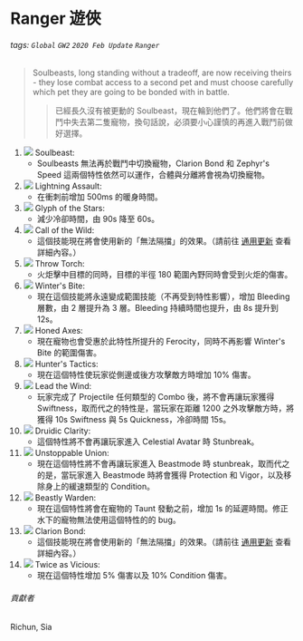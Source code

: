 # Ranger 遊俠

###### tags: `Global` `GW2` `2020 Feb Update` `Ranger`

> Soulbeasts, long standing without a tradeoff, are now receiving theirs - they lose combat access to a second pet and must choose carefully which pet they are going to be bonded with in battle.
>> 已經長久沒有被更動的 Soulbeast，現在輪到他們了。他們將會在戰鬥中失去第二隻寵物，換句話說，必須要小心謹慎的再進入戰鬥前做好選擇。

1. ![][Soulbeast] Soulbeast: 
	- Soulbeasts 無法再於戰鬥中切換寵物，Clarion Bond 和 Zephyr's Speed 這兩個特性依然可以運作，合體與分離將會視為切換寵物。
1. ![][Lightning Assault] Lightning Assault: 
	- 在衝刺前增加 500ms 的暖身時間。
1. ![][Glyph of the Stars] Glyph of the Stars: 
	- 減少冷卻時間，由 90s 降至 60s。
1. ![][Call of the Wild] Call of the Wild: 
	- 這個技能現在將會使用新的「無法隔擋」的效果。（請前往 [通用更新](https://hackmd.io/@Richun/Hy13BrQfU) 查看詳細內容。）
1. ![][Throw Torch] Throw Torch: 
	- 火炬擊中目標的同時，目標的半徑 180 範圍內野同時會受到火炬的傷害。
1. ![][Winter's Bite] Winter's Bite: 
	- 現在這個技能將永遠變成範圍技能（不再受到特性影響），增加 Bleeding 層數，由 2 層提升為 3 層。Bleeding 持續時間也提升，由 8s 提升到 12s。
1. ![][Honed Axes] Honed Axes: 
	- 現在寵物也會受惠於此特性所提升的 Ferocity，同時不再影響 Winter's Bite 的範圍傷害。
1. ![][Hunter's Tactics] Hunter's Tactics: 
	- 現在這個特性使玩家從側邊或後方攻擊敵方時增加 10% 傷害。
1. ![][Lead the Wind] Lead the Wind: 
	- 玩家完成了 Projectile 任何類型的 Combo 後，將不會再讓玩家獲得 Swiftness，取而代之的特性是，當玩家在距離 1200 之外攻擊敵方時，將獲得 10s Swiftness 與 5s Quickness，冷卻時間 15s。
1. ![][Druidic Clarity] Druidic Clarity: 
	- 這個特性將不會再讓玩家進入 Celestial Avatar 時 Stunbreak。
1. ![][Unstoppable Union] Unstoppable Union: 
	- 現在這個特性將不會再讓玩家進入 Beastmode 時 stunbreak，取而代之的是，當玩家進入 Beastmode 時將會獲得 Protection 和 Vigor，以及移除身上的緩速類型的 Condition。
1. ![][Beastly Warden] Beastly Warden: 
	- 現在這個特性將會在寵物的 Taunt 發動之前，增加 1s 的延遲時間。修正水下的寵物無法使用這個特性的的 bug。
1. ![][Clarion Bond] Clarion Bond: 
	- 這個技能現在將會使用新的「無法隔擋」的效果。（請前往 [通用更新](https://hackmd.io/@Richun/Hy13BrQfU) 查看詳細內容。）
1. ![][Twice as Vicious] Twice as Vicious: 
	- 現在這個特性增加 5% 傷害以及 10% Condition 傷害。



###### 貢獻者
Richun, Sia

[底下這些別動，上面才是正文]: https://wiki.guildwars2.com

[aegis]: https://wiki.guildwars2.com/images/thumb/e/e5/Aegis.png/20px-Aegis.png
[alarcity]: https://wiki.guildwars2.com/images/thumb/4/4c/Alacrity.png/20px-Alacrity.png
[fury]: https://wiki.guildwars2.com/images/thumb/4/46/Fury.png/20px-Fury.png
[might]: https://wiki.guildwars2.com/images/thumb/7/7c/Might.png/20px-Might.png
[protection]: https://wiki.guildwars2.com/images/thumb/6/6c/Protection.png/20px-Protection.png
[quickness]: https://wiki.guildwars2.com/images/thumb/b/b4/Quickness.png/20px-Quickness.png
[regeneration]: https://wiki.guildwars2.com/images/thumb/5/53/Regeneration.png/20px-Regeneration.png
[resistance]: https://wiki.guildwars2.com/images/thumb/4/4b/Resistance.png/20px-Resistance.png
[retaliation]: https://wiki.guildwars2.com/images/thumb/5/53/Retaliation.png/20px-Retaliation.png
[stability]: https://wiki.guildwars2.com/images/thumb/a/ae/Stability.png/20px-Stability.png
[swiftness]: https://wiki.guildwars2.com/images/thumb/a/af/Swiftness.png/20px-Swiftness.png
[vigor]: https://wiki.guildwars2.com/images/thumb/f/f4/Vigor.png/20px-Vigor.png
[bleeding]: https://wiki.guildwars2.com/images/thumb/3/33/Bleeding.png/20px-Bleeding.png
[burning]: https://wiki.guildwars2.com/images/thumb/4/45/Burning.png/20px-Burning.png
[confusion]: https://wiki.guildwars2.com/images/thumb/e/e6/Confusion.png/20px-Confusion.png
[poisoned]: https://wiki.guildwars2.com/images/thumb/1/11/Poisoned.png/20px-Poisoned.png
[torment]: https://wiki.guildwars2.com/images/thumb/0/08/Torment.png/20px-Torment.png
[blinded]: https://wiki.guildwars2.com/images/thumb/3/33/Blinded.png/20px-Blinded.png
[chilled]: https://wiki.guildwars2.com/images/thumb/a/a6/Chilled.png/20px-Chilled.png
[crippled]: https://wiki.guildwars2.com/images/thumb/f/fb/Crippled.png/20px-Crippled.png
[fear]: https://wiki.guildwars2.com/images/thumb/e/e6/Fear.png/20px-Fear.png
[immobile]: https://wiki.guildwars2.com/images/thumb/3/32/Immobile.png/20px-Immobile.png
[slow]: https://wiki.guildwars2.com/images/thumb/f/f5/Slow.png/20px-Slow.png
[taunt]: https://wiki.guildwars2.com/images/thumb/c/cc/Taunt.png/20px-Taunt.png
[weakness]: https://wiki.guildwars2.com/images/thumb/f/f9/Weakness.png/20px-Weakness.png
[vulnerability]: https://wiki.guildwars2.com/images/thumb/a/af/Vulnerability.png/20px-Vulnerability.png
[stealth]: https://wiki.guildwars2.com/images/thumb/1/19/Stealth.png/20px-Stealth.png
[revealed]: https://wiki.guildwars2.com/images/thumb/d/db/Revealed.png/20px-Revealed.png
[daze]: https://wiki.guildwars2.com/images/thumb/7/79/Daze.png/20px-Daze.png
[stun]: https://wiki.guildwars2.com/images/thumb/9/97/Stun.png/20px-Stun.png
[knockdown]: https://wiki.guildwars2.com/images/thumb/3/36/Knockdown.png/20px-Knockdown.png
[pull]: https://wiki.guildwars2.com/images/thumb/a/a4/Radius.png/20px-Radius.png
[knockback]: https://wiki.guildwars2.com/images/thumb/c/ca/Knockback.png/20px-Knockback.png
[launch]: https://wiki.guildwars2.com/images/thumb/6/68/Launch.png/20px-Launch.png
[float]: https://wiki.guildwars2.com/images/thumb/c/c8/Float.png/20px-Float.png
[sink]: https://wiki.guildwars2.com/images/thumb/6/66/Sink.png/20px-Sink.png
[superspeed]: https://wiki.guildwars2.com/images/thumb/1/1a/Super_Speed.png/20px-Super_Speed.png
[breakstun]: https://wiki.guildwars2.com/images/thumb/7/7a/Breaks_stun.png/20px-Breaks_stun.png
[barrier]: https://wiki.guildwars2.com/images/thumb/c/cc/Barrier.png/20px-Barrier.png
[chaos aura]: https://wiki.guildwars2.com/images/thumb/1/1b/Chaos_Armor.png/20px-Chaos_Armor.png
[dark aura]: https://wiki.guildwars2.com/images/thumb/e/ef/Dark_Aura.png/20px-Dark_Aura.png
[fire aura]: https://wiki.guildwars2.com/images/thumb/1/18/Fire_Shield.png/20px-Fire_Shield.png
[frost aura]: https://wiki.guildwars2.com/images/thumb/6/68/Frost_Aura.png/20px-Frost_Aura.png
[light aura]: https://wiki.guildwars2.com/images/thumb/5/5a/Light_Aura.png/20px-Light_Aura.png
[magnetic aura]: https://wiki.guildwars2.com/images/thumb/5/5a/Magnetic_Aura.png/20px-Magnetic_Aura.png
[shocking aura]: https://wiki.guildwars2.com/images/thumb/3/31/Shocking_Aura.png/20px-Shocking_Aura.png

[Soulbeast]: https://wiki.guildwars2.com/images/7/7c/Soulbeast_tango_icon_20px.png
[Lightning Assault]: https://wiki.guildwars2.com/images/6/64/Lightning_Assault.png
[Glyph of the Stars]: https://wiki.guildwars2.com/images/d/d7/Glyph_of_the_Stars.png
[Call of the Wild]: https://wiki.guildwars2.com/images/8/8d/Call_of_the_Wild.png
[Throw Torch]: https://wiki.guildwars2.com/images/b/b4/Throw_Torch.png
[Winter's Bite]: https://wiki.guildwars2.com/images/c/c2/Winter%27s_Bite.png
[Honed Axes]: https://wiki.guildwars2.com/images/f/fa/Honed_Axes.png
[Hunter's Tactics]: https://wiki.guildwars2.com/images/b/bb/Hunter%27s_Tactics.png
[Lead the Wind]: https://wiki.guildwars2.com/images/6/65/Lead_the_Wind.png
[Druidic Clarity]: https://wiki.guildwars2.com/images/9/97/Druidic_Clarity.png
[Unstoppable Union]: https://wiki.guildwars2.com/images/b/b2/Unstoppable_Union.png
[Beastly Warden]: https://wiki.guildwars2.com/images/3/3f/Beastly_Warden.png
[Clarion Bond]: https://wiki.guildwars2.com/images/d/d7/Clarion_Bond.png
[Twice as Vicious]: https://wiki.guildwars2.com/images/0/00/Twice_as_Vicious.png
